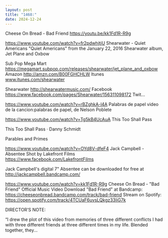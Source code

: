 ```yaml
---
layout: post
title: "1468:"
date: 2024-12-24
---
```


Cheese On Bread - Bad Friend
https://youtu.be/kk1Fd1R-R9g

https://www.youtube.com/watch?v=fr2pdwhjtjU
Shearwater - Quiet Americans
"Quiet Americans" from the  January 22, 2016 Shearwater album, Jet Plane and Oxbow 
 
Sub Pop Mega Mart https://megamart.subpop.com/releases/shearwater/jet_plane_and_oxbow
Amazon http://amzn.com/B00FGHCHLW
Itunes www.itunes.com/shearwater

Shearwater http://shearwatermusic.com/
Facebook https://www.facebook.com/pages/Shearwater/156311098172
Twit...

https://www.youtube.com/watch?v=rBZghkA-l4A
Palabras de papel
video de la cancion:palabras de papel, de Nelson Poblete

https://www.youtube.com/watch?v=Tg5kB4UcAuA
This Too Shall Pass

This Too Shall Pass · Danny Schmidt

Parables and Primes




https://www.youtube.com/watch?v=OYd8V-dfeF4
Jack Campbell - Absentee
Shot by Lakefront Films
https://www.facebook.com/LakefrontFilms

Jack Campbell's digital 7" Absentee can be downloaded for free at http://jackcampbell.bandcamp.com/

https://www.youtube.com/watch?v=kk1Fd1R-R9g
Cheese On Bread - "Bad Friend" Official Music Video
Download "Bad Friend" at Bandcamp: https://cheeseonbread.bandcamp.com/track/bad-friend
Stream on Spotify: https://open.spotify.com/track/4TCUaF6uvsLQkgz33liG7k

DIRECTOR’S NOTE:

“I drew the plot of this video from memories of three different conflicts I had with three different friends at three different times in my life. Blended together, they...
